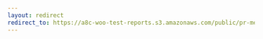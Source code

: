 ```yaml
---
layout: redirect
redirect_to: https://a8c-woo-test-reports.s3.amazonaws.com/public/pr-merge/40139/api/index.html
---
```

